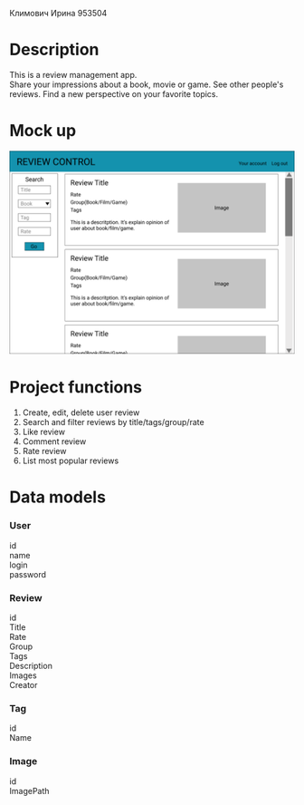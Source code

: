 Климович Ирина 953504<br/>

# Description 
This is a review management app.<br/>
Share your impressions about a book, movie or game. See other people's reviews. Find a new perspective on your favorite topics.<br/>

# Mock up 
![](mockup.png)<br/>

# Project functions 
1) Create, edit, delete user review<br/>
2) Search and filter reviews by title/tags/group/rate<br/>
3) Like review<br/>
4) Comment review<br/>
5) Rate review<br/>
6) List most popular reviews<br/>

# Data models
### User
id<br/>
name<br/>
login<br/>
password<br/>
### Review
id<br/>
Title<br/>
Rate<br/>
Group<br/>
Tags<br/>
Description<br/>
Images<br/>
Creator<br/>
### Tag
id<br/>
Name<br/>
### Image
id<br/>
ImagePath<br/>